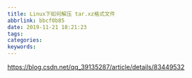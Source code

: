 ```yaml
---
title: Linux下如何解压 tar.xz格式文件
abbrlink: bbcf0b85
date: 2019-11-21 18:21:23
tags:
categories:
keywords:
---
```

https://blog.csdn.net/qq_39135287/article/details/83449532